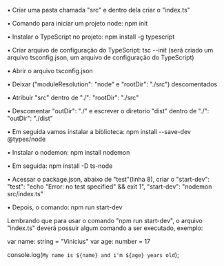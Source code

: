 • Criar uma pasta chamada "src" e dentro dela criar o "index.ts"

• Comando para iniciar um projeto node: npm init

• Instalar o TypeScript no projeto: npm install -g typescript

• Criar arquivo de configuração do TypeScript: tsc --init (será criado um arquivo tsconfig.json, um arquivo de configuração do TypeScript)

• Abrir o arquivo tsconfig.json

• Deixar ("moduleResolution": "node" e "rootDir": "./src") descomentados

• Atribuir "src" dentro de "./":
"rootDir": "./src"

• Descomentar "outDir": "./" e escrever o diretorio "dist" dentro de "./":
"outDir": "./dist"

• Em seguida vamos instalar a biblioteca: 
npm install --save-dev @types/node

• Instalar o nodemon:
npm install nodemon

• Em seguida: 
npm install -D ts-node

• Acessar o package.json, abaixo de "test"(linha 8), criar o "start-dev":
"test": "echo \"Error: no test specified\" && exit 1",
    "start-dev": "nodemon src/index.ts"

• Depois, o comando:
npm run start-dev

Lembrando que para usar o comando "npm run start-dev", o arquivo "index.ts" deverá possuir algum comando a ser executado, exemplo:

var name: string = "Vinicius"
var age: number = 17

console.log(`My name is ${name} and i'm ${age} years old`);

